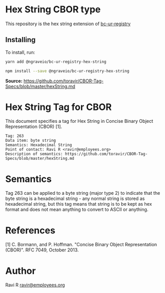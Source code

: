 # Hex String CBOR type

This repository is the hex string extension of [bc-ur-registry](https://github.com/KeystoneHQ/ur-registry)

## Installing

To install, run:

```bash
yarn add @ngraveio/bc-ur-registry-hex-string
```

```bash
npm install --save @ngraveio/bc-ur-registry-hex-string
```

**Source:** https://github.com/toravir/CBOR-Tag-Specs/blob/master/hexString.md

# Hex String Tag for CBOR

This document specifies a tag for Hex String in Concise Binary Object Representation (CBOR) [1].

    Tag: 263
    Data item: byte string
    Semantics: Hexadecimal String
    Point of contact: Ravi R <ravir@employees.org>
    Description of semantics: https://github.com/toravir/CBOR-Tag-Specs/blob/master/hexString.md

# Semantics

Tag 263 can be applied to a byte string (major type 2) to indicate that the byte string is 
a hexadecimal string - any normal string is stored as hexadecimal string, but this tag means
that string is to be kept as hex format and does not mean anything to convert to ASCII or anything.

# References

[1] C. Bormann, and P. Hoffman. "Concise Binary Object Representation (CBOR)". RFC 7049, October 2013.

# Author

Ravi R <ravir@employees.org>
